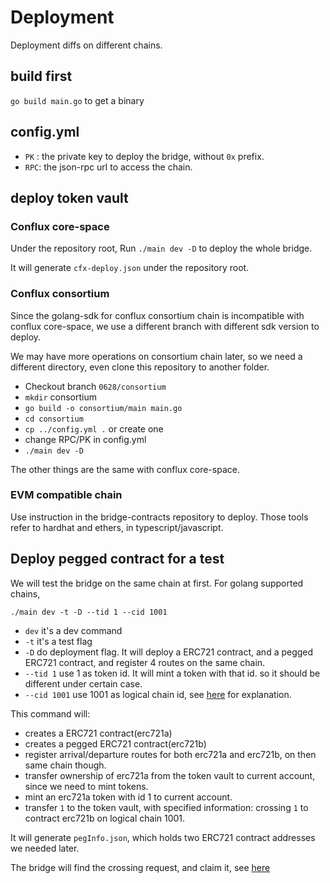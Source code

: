 # Deployment
Deployment diffs on different chains.

## build first
`go build main.go` to get a binary

## config.yml
- `PK` : the private key to deploy the bridge, without `0x` prefix.
- `RPC`: the json-rpc url to access the chain.

## deploy token vault
### Conflux core-space
Under the repository root, 
Run `./main dev -D` to deploy the whole bridge.

It will generate `cfx-deploy.json` under the repository root.

### Conflux consortium
Since the golang-sdk for conflux consortium chain is incompatible with conflux core-space, we use a different branch 
with different sdk version to deploy.

We may have more operations on consortium chain later, so we need a different directory, even clone this repository to another folder.

- Checkout branch `0628/consortium`
- `mkdir` consortium 
- `go build -o consortium/main main.go`
- `cd consortium`
- `cp ../config.yml .` or create one
- change RPC/PK in config.yml
- `./main dev -D`

The other things are the same with conflux core-space.

### EVM compatible chain
Use instruction in the bridge-contracts repository to deploy. Those tools refer to hardhat and ethers, in typescript/javascript.

## Deploy pegged contract for a test
We will test the bridge on the same chain at first.
For golang supported chains,  

`./main dev -t -D --tid 1 --cid 1001`
- `dev` it's a dev command
- `-t` it's a test flag
- `-D` do deployment flag. It will deploy a ERC721 contract, and a pegged ERC721 contract, and register 4 routes on the same chain.
- `--tid 1` use 1 as token id. It will mint a token with that id. so it should be different under certain case.
- `--cid 1001` use 1001 as logical chain id, see [here](overview.md) for explanation.

This command will:
- creates a ERC721 contract(erc721a)
- creates a pegged ERC721 contract(erc721b)
- register arrival/departure routes for both erc721a and erc721b, on then same chain though.
- transfer ownership of erc721a from the token vault to current account, since we need to mint tokens.
- mint an erc721a token with id 1 to current account.
- transfer `1` to the token vault, with specified information: crossing `1` to contract erc721b on logical chain 1001.

It will generate `pegInfo.json`, which holds two ERC721 contract addresses we needed later.

The bridge will find the crossing request, and claim it, see [here](operate.md)
